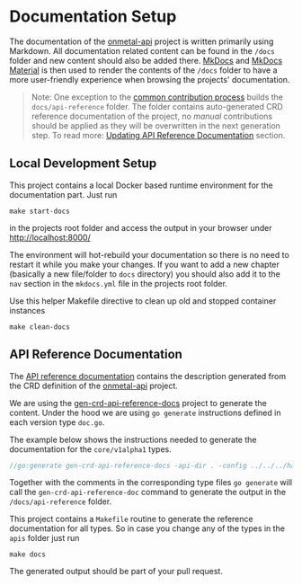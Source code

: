 # Documentation Setup

The documentation of the [onmetal-api](https://github.com/onmetal/onmetal-api) project is written primarily using Markdown. 
All documentation related content can be found in the `/docs` folder and new content should also be added there. 
[MkDocs](https://www.mkdocs.org/) and [MkDocs Material](https://squidfunk.github.io/mkdocs-material/) is then used to 
render the contents of the `/docs` folder to have a more user-friendly experience when browsing the projects' documentation.

> Note:  One exception to the [common contribution process](/development/contribution/#steps-to-contribute) builds  the `docs/api-reference` folder. 
The folder contains auto-generated CRD reference documentation of the project,  no _manual_ contributions should be applied as they will be overwritten in the next generation step.
To read more:  [Updating API Reference Documentation](#api-reference-documentation) section.

## Local Development Setup

This project contains a local Docker based runtime environment for the documentation part. Just run

```shell
make start-docs
```

in the projects root folder and access the output in your browser under <http://localhost:8000/>

The environment will hot-rebuild your documentation  so there is no need to restart it while you make your changes.
If you want to add a new chapter (basically a new file/folder to `docs` directory) you should also add it to the `nav` section in the `mkdocs.yml` file in the projects root folder.

Use this helper Makefile directive to clean up old and stopped container instances 

```shell
make clean-docs
```

## API Reference Documentation

The [API reference documentation](/api-reference/overview/) contains the description generated from the CRD
definition of the [onmetal-api](https://github.com/onmetal/onmetal-api) project.

We are using the [gen-crd-api-reference-docs](https://github.com/ahmetb/gen-crd-api-reference-docs) project
to generate the content. Under the hood we are using `go generate` instructions defined in each version type
`doc.go`.

The example below shows the instructions needed to generate the documentation for the `core/v1alpha1` types.

```go
//go:generate gen-crd-api-reference-docs -api-dir . -config ../../../hack/api-reference/core-config.json -template-dir ../../../hack/api-reference/template -out-file ../../../docs/api-reference/core.md
```

Together with the comments in the corresponding type files `go generate` will call the `gen-crd-api-reference-doc` command
to generate the output in the `/docs/api-reference` folder.

This project contains a `Makefile` routine to generate the reference documentation for all types. So in case you change 
any of the types in the `apis` folder just run

```shell
make docs
```

The generated output should be part of your pull request.